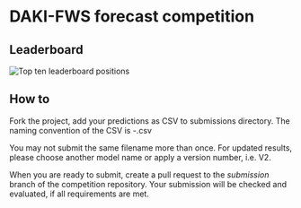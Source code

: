 # DAKI-FWS forecast competition

## Leaderboard

![Top ten leaderboard positions](https://github.com/mlbach/example-competition/blob/main/leaderboard_snapshot.png)

## How to

Fork the project, add your predictions as CSV to submissions directory.
The naming convention of the CSV is <teamname>-<modelname>.csv

You may not submit the same filename more than once. For updated results, please choose another model name or apply a version number, i.e. V2.

When you are ready to submit, create a pull request to the *submission* branch of the competition repository.
Your submission will be checked and evaluated, if all requirements are met.
